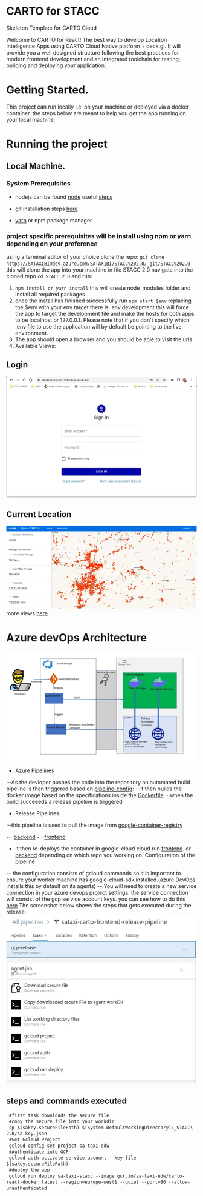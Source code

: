# CARTO for STACC

Skeleton Template for CARTO Cloud

Welcome to CARTO for React! The best way to develop Location Intelligence Apps using CARTO Cloud Native platform + deck.gl. It will provide you a well designed structure following the best practices for modern frontend development and an integrated toolchain for testing, building and deploying your application.


# Getting Started.
This project can run locally i.e. on your machine or deployed via a docker container. the steps below are meant to help you get the app running on your local machine.
#  Running the project
## Local Machine.
### System Prerequisites
- nodejs can be found [node](https://nodejs.org/en/) useful [steps](https://phoenixnap.com/kb/install-node-js-npm-on-windows)
  
- git installation steps [here](https://git-scm.com/downloads)
- [yarn](https://classic.yarnpkg.com/lang/en/docs/install/#windows-stable) or npm package manager

### project specific prerequisites will be install using npm or yarn depending on your preference
using a terminal editor of your choice
clone the repo: `git clone https://SATAXIBI@dev.azure.com/SATAXIBI/STACC%202.0/_git/STACC%202.0` this will clone the app into your machine in file STACC 2.0
navigate into the cloned repo `cd STACC 2.0` and run:
1. `npm install or yarn install` this will create node_modules folder and install all required packages.
2. once the install has finished successfully run `npm start $env` 
   replacing the $env with your env target there is .env.development this will force the app to target the development file and make the hosts for both apps to be localhost or 127.0.0.1.
   Please note that if you don't specify which .env file to use the application will by defualt be pointing to the live environment.
3. The app should open a browser and you should be able to visit the urls.
4. Available Views:
## Login
![login](src/assets/readme_files/login_screen.JPG)
## Current Location
![currentLocation](src/assets/readme_files/current_location.JPG)
more views [here](src/assets/readme_files/)
# Azure devOps Architecture
![architecture](src/assets/readme_files/arch.JPG)

 - Azure Pipelines

⋅⋅⋅As the devloper pushes the code into the repository an automated build pipeline is then triggered based on [pipeline-config](azure-pipelines.yml):
⋅⋅⋅it then builds the docker image based on the specifications inside the [Dockerfile](Dockerfile)
⋅⋅⋅when the build succeeeds a release pipeline is triggered  

 - Release Pipelines

 ⋅⋅⋅this pipeline is used to pull the image from [google-container-registry](https://console.cloud.google.com/gcr/images/sa-taxi-edw?project=sa-taxi-edw)

  -⋅⋅⋅[backend](https://console.cloud.google.com/gcr/images/sa-taxi-edw/global/auth-api?project=sa-taxi-edw)
  -⋅⋅⋅[frontend](https://console.cloud.google.com/gcr/images/sa-taxi-edw/global/carto-react-docker?project=sa-taxi-edw)
  
 - It then re-deploys the container in google-cloud cloud run
 [frontend](https://sa-taxi-stacc-ffw76btnca-ew.a.run.app/). or [backend](https://carto-sa-taxi-stacc-auth-ffw76btnca-ew.a.run.app) depending on which repo you working on.
 Configuration of the pipeline

 -- the configuration consists of gcloud commands so it is important to ensure your worker machine has google-cloud-sdk installed.(azure DevOps installs this by default on its agents)
-- You will need to create a new service connection in your azure devops project settings. the service connection will consist of the gcp service account keys.
   you can see how to do this [here](https://medium.com/@truble/connect-azure-pipelines-to-gcp-921d31b6303c)
The screenshot below shows the steps that gets executed during the release
 ![release_pipeline](src/assets/readme_files/frontend_release_pipeline.JPG)
 ##
 ## steps and commands executed
 ```
  #first task downloads the secure file 
  #copy the secure file into your workdir
  cp $(sakey.secureFilePath) $(System.DefaultWorkingDirectory)/_STACC\ 2.0/sa-key.json
  #Set Gcloud Project
  gcloud config set project sa-taxi-edw
  #Authenticate into GCP
  gcloud auth activate-service-account --key-file $(sakey.secureFilePath)
  #deploy the app
  gcloud run deploy sa-taxi-stacc --image gcr.io/sa-taxi-edw/carto-react-docker:latest --region=europe-west1 --quiet --port=80 --allow-unauthenticated
 ```






